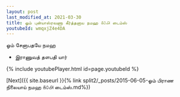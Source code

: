 ```yaml
---
layout: post
last_modified_at: 2021-03-30
title: ஓம் புன்யாஸ்ரவணா கீர்த்தனாய நமஹ ௧௦௮ டைம்ஸ்
youtubeId: wmqxjZ4e4DA
---
```

 
 
 ஓம் சேனாபதயே நமஹ  
 
 -  இராணுவத் தளபதி யார் 
 
  
 
  
 
 
 
 
 
 


{% include youtubePlayer.html id=page.youtubeId %}
 
[Next]({{ site.baseurl }}{% link  split2/_posts/2015-06-05-ஓம் பிராண நிலையாய் நமஹ ௧௦௮ டைம்ஸ்.md%})
 
